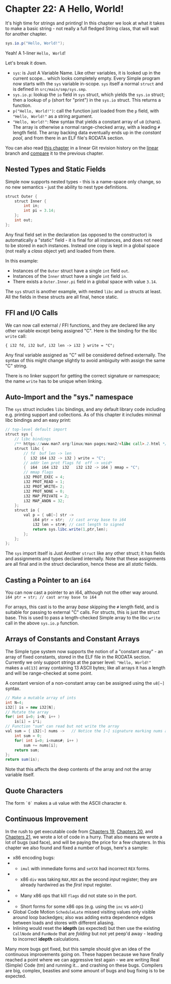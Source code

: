 # Chapter 22: A Hello, World!

It's high time for strings and printing!  In this chapter we look at what it
takes to make a basic string - not really a full fledged String class, that
will wait for another chapter.

```java
sys.io.p("Hello, World!");
```

Yeah!  A 1-liner `Hello, World`!

Let's break it down.

- `sys`: is Just A Variable Name.  Like other variables, it is looked up in the
  current scope... which looks completely empty.  Every Simple program now starts
  with the `sys` variable in-scope.  `sys` itself a normal `struct`
  and is defined in `src/main/smp/sys.smp`.
- `sys.io.p`: lookup the `io` field in `sys` struct, which yields the `sys.io`
  struct; then a lookup of `p` (short for "print") in the `sys.io` struct.
  This returns a function.
- `p("Hello, World!")`: call the function just loaded from the `p` field, with
   `"Hello, World!"` as a string argument.
- `"Hello, World!"`: New syntax that yields a constant array of `u8` (chars).
  The array is otherwise a normal range-checked array, with a leading `#`
  length field.  The array backing data eventually ends up in the *constant
  pool*, and from there in an ELF file's RODATA section.


You can also read [this chapter](https://github.com/SeaOfNodes/Simple/tree/linear-chapter21) in a linear Git revision history on the [linear](https://github.com/SeaOfNodes/Simple/tree/linear) branch and [compare](https://github.com/SeaOfNodes/Simple/compare/linear-chapter20...linear-chapter21) it to the previous chapter.


## Nested Types and Static Fields

Simple now supports nested types - this is a name-space only change, so no new
semantics - just the ability to nest type definitions.

```java
struct Outer { 
    struct Inner {
        int in;
        int pi = 3.14;
    };
    int out;
};
```

Any final field set in the declaration (as opposed to the constructor) is
automatically a "static" field - it is final for all instances, and does not
need to be stored in each instances.  Instead one copy is kept in a global
space (not really a *class* object yet) and loaded from there.

In this example:
- Instances of the `Outer` struct have a single `int` field `out`.
- Instances of the `Inner` struct have a single `int` field `in`.
- There exists a `Outer.Inner.pi` field in a global space with value `3.14`.

The `sys` struct is another example, with nested `libc` and `io` structs at
least.  All the fields in these structs are all final, hence static.



## FFI and I/O Calls

We can now call external / FFI functions, and they are declared like any other
variable except being assigned "C".  Here is the binding for the libc `write`
call:

`{ i32 fd, i32 buf, i32 len -> i32 } write = "C";`

Any final variable assigned as "C" will be considered defined externally.  The
syntax of this might change slightly to avoid ambiguity with assign the same
"C" string.

There is no linker support for getting the correct signature or namespace; the
name `write` has to be unique when linking.


## Auto-Import and the "sys." namespace

The `sys` struct includes `libc` bindings, and any default library code
including e.g. printing support and collections.  As of this chapter it
includes minimal libc bindings and an easy print:

```java
// top-level default import
struct sys {
    // libc bindings
    /** https://www.man7.org/linux/man-pages/man2/<libc call>.2.html */
    struct libc {
        // fd  buf len -> len
        {  i32 i64 i32 -> i32 } write = "C";
        // addr len prot flags fd  off -> void*
        {  i64  i64 i32  i32   i32 i32 -> i64 } mmap = "C";
        // mmap flags
        i32 PROT_EXEC = 4;
        i32 PROT_READ = 1;
        i32 PROT_WRITE= 2;
        i32 PROT_NONE = 0;
        i32 MAP_PRIVATE = 2;
        i32 MAP_ANON = 32;
    };
    struct io {
        val p = { u8[~] str ->
            i64 ptr = str;  // cast array base to i64
            i32 len = str#; // cast length to signed
            return sys.libc.write(1,ptr,len);
        };
    };
};
```

The `sys` import itself is Just Another `struct` like any other struct; it has
fields and assignments and types declared internally.  Note that these
assignments are all final and in the struct declaration, hence these are all
*static* fields.


## Casting a Pointer to an `i64`

You can now cast a pointer to an i64, although not the other way around.
`i64 ptr = str; // cast array base to i64`

For arrays, this cast is to the array *base* skipping the `#` length field, and
is suitable for passing to external "C" calls.  For structs, this is just the
struct base.  This is used to pass a length-checked Simple array to the libc
`write` call in the above `sys.io.p` function.


## Arrays of Constants and Constant Arrays

The Simple type system now supports the notion of a "constant array" - an array
of fixed constants, stored in the ELF file in the RODATA section.  Currently we
only support strings at the parser level: `"Hello, World!"` makes a `u8[13]`
array containing 13 ASCII bytes; like all arrays it has a length and will be
range-checked at some point.

A constant version of a non-constant array can be assigned using the `u8[~]`
syntax.

```java
// Make a mutable array of ints
int N=4;
i32[] is = new i32[N];
// Mutate the array
for( int i=0; i<N; i++ )
    is[i] = i*i;
// Function "sum" can read but not write the array
val sum = { i32[~] nums ->   // Notice the [~] signature marking nums as immutable
    int sum = 0;
    for( int i=0; i<nums#; i++ )
        sum += nums[i];
    return sum;
};
return sum(is);
```

Note that this affects the deep contents of the array and not the array
variable itself.

## Quote Characters

The form  ``` `0` ``` makes a `u8` value with the ASCII character `0`.

## Continuous Improvement

In the rush to get executable code from 
[Chapters 19](https://github.com/SeaOfNodes/Simple/tree/linear-chapter19),
[Chapters 20](https://github.com/SeaOfNodes/Simple/tree/linear-chapter20), and
[Chapters 21](https://github.com/SeaOfNodes/Simple/tree/linear-chapter21), we
wrote a lot of code in a hurry.  That also means we wrote a lot of bugs (sad
face), and will be paying the price for a few chapters.  In this chapter we
also found and fixed a number of bugs, here's a sample:

- x86 encoding bugs:
- - `imul` with immediate forms and `setXX` had incorrect `REX` forms.
- - x86 `div` was taking `RAX,RDX` as the second *input* register; they are already 
    hardwired as the *first* input register.
- - Many x86 ops that kill `flags` did not state so in the port.
- - Short forms for some x86 ops (e.g. using the `inc` vs `add+1`)
- Global Code Motion `ScheduleLate` missed visiting values only visible around
  loop backedges; also was adding extra dependence edges between loads and
  stores with different aliasing.
- Inlining would reset the **idepth** (as expected) but then use the existing
  `CallNode` and `FunNode` that are *folding* but not yet peep'd away - leading
  to incorrect **idepth** calculations.
  
Many more bugs got fixed, but this sample should give an idea of the continuous
improvements going on.  These happen because we have finally reached a point
where we can aggressive test again - we are writing Real (Simple) Code (tm) and
running it... and crashing on these bugs.  Compilers are big, complex, beasties
and some amount of bugs and bug fixing is to be expected.

